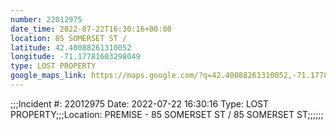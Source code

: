```yaml
---
number: 22012975
date_time: 2022-07-22T16:30:16+00:00
location: 85 SOMERSET ST / 
latitude: 42.40088261310052
longitude: -71.17781603298049
type: LOST PROPERTY
google_maps_link: https://maps.google.com/?q=42.40088261310052,-71.17781603298049
---
```


;;;Incident #: 22012975  Date: 2022-07-22 16:30:16   Type: LOST PROPERTY;;;Location: PREMISE - 85 SOMERSET ST / 85 SOMERSET ST;;;;;;
